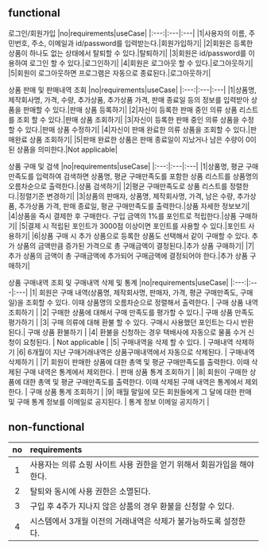 ## functional

로그인/회원가입
|no|requirements|useCase|
|:---:|:---|:---|
|1|사용자의 이름, 주민번호, 주소, 이메일과 id/password를 입력받는다.|회원가입하기|
|2|회원은 등록한 상품이 하나도 없는 상태에서 탈퇴할 수 있다.|탈퇴하기|
|3|회원은 id/password를 이용하여 로그인 할 수 있다.|로그인하기|
|4|회원은 로그아웃 할 수 있다.|로그아웃하기|
|5|회원이 로그아웃하면 프로그램은 자동으로 종료된다.|로그아웃하기|

상품 판매 및 판매내역 조회
|no|requirements|useCase|
|:---:|:---|:---|
|1|상품명, 제작회사명, 가격, 수량, 추가상품, 추가상품 가격, 판매 종료일 등의 정보를 입력받아 상품을 판매할 수 있다.|판매 상품 등록하기|
|2|자신이 등록한 판매 중인 의류 상품 리스트를 조회 할 수 있다.|판매 상품 조회하기|
|3|자신이 등록한 판매 중인 의류 상품을 수정 할 수 있다.|판매 상품 수정하기|
|4|자신이 판매 완료한 의류 상품을 조회할 수 있다.|판매완료 상품 조회하기|
|5|판매 완료한 상품은 판매 종료일이 지났거나 남은 수량이 0이 된 상품을 의미한다.|Not applicable|

상품 구매 및 검색
|no|requirements|useCase|
|:---:|:---|:---|
|1|상품명, 평균 구매만족도를 입력하여 검색하면 상품명, 평균 구매만족도를 포함한 상품 리스트를 상품명의 오름차순으로 출력한다.|상품 검색하기|
|2|평균 구매만족도로 상품 리스트를 정렬한다.|정렬기준 변경하기|
|3|상품의 판매자, 상품명, 제작회사명, 가격, 남은 수량, 추가상품, 추가상품 가격, 판매 종료일, 평균 구매만족도를 출력한다.|상품 자세한 정보보기|
|4|상품을 즉시 결제한 후 구매한다. 구입 금액의 1%를 포인트로 적립한다.|상품 구매하기|
|5|결제 시 적립된 포인트가 3000점 이상이면 포인트를 사용할 수 있다.|포인트 사용하기|
|6|상품 구매 시 추가 상품으로 등록한 상품도 선택해서 같이 구매할 수 있다. 추가 상품의 금액만큼 증가된 가격으로 총 구매금액이 결정된다.|추가 상품 구매하기|
|7|추가 상품의 금액이 총 구매금액에 추가되어 구매금액에 결정되어야 한다.|추가 상품 구매하기|

상품 구매내역 조회 및 구매내역 삭제 및 통계
|no|requirements|useCase|
|:---:|:---|:---|
|1| 회원은 구매 내역(상품명, 제작회사명, 판매자, 가격, 평균 구매만족도, 구매일)을 조회할 수 있다. 이때 상품명의 오름차순으로 정렬해서 출력한다. | 구매 상품 내역 조회하기 |
|2| 구매한 상품에 대해서 구매 만족도를 평가할 수 있다.| 구매 상품 만족도 평가하기 |
|3| 구매 의류에 대해 환불 할 수 있다. 구매시 사용했던 포인트는 다시 반환된다.| 구매 상품 환불하기 |
|4| 환불을 신청하는 경우 택배사에 자동으로 물품 수거 신청이 요청된다. | Not applicable |
|5| 구매내역을 삭제 할 수 있다. | 구매내역 삭제하기
|6| 6개월이 지난 구매거래내역은 상품구매내역에서 자동으로 삭제된다. | 구매내역 삭제하기 |
|7| 회원이 판매한 상품에 대한 총액 및 평균 구매만족도를 출력한다. 이때 삭제된 구매 내역은 통계에서 제외한다. | 판매 상품 통계 조회하기 |
|8| 회원이 구매한 상품에 대한 총액 및 평균 구매만족도를 출력한다. 이때 삭제된 구매 내역은 통계에서 제외한다. | 구매 상품 통계 조회하기 |
|9| 매월 말일에 모든 회원들에게 그 달에 대한 판매 및 구매 통계 정보를 이메일로 공지된다. | 통계 정보 이메일 공지하기 |

## non-functional

| no  | requirements                                                           |
| :-: | :--------------------------------------------------------------------- |
|  1  | 사용자는 의류 쇼핑 사이트 사용 권한을 얻기 위해서 회원가입을 해야한다. |
|  2  | 탈퇴와 동시에 사용 권한은 소멸된다.                                    |
|  3  | 구입 후 4주가 지나지 않은 상품의 경우 환불을 신청할 수 있다.           |
|  4  | 시스템에서 3개월 이전의 거래내역은 삭제가 불가능하도록 설정한다.       |
